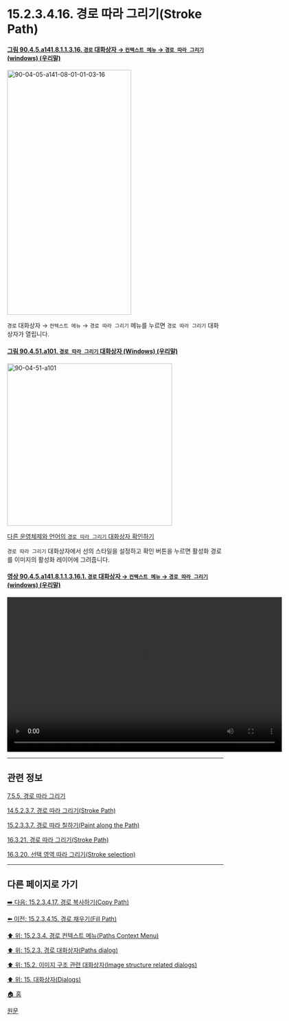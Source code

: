 # 15.2.3.4.16. 경로 따라 그리기(Stroke Path)

<a id="90-04-05-a141-08-01-01-03-16"></a>

#### [그림 90.4.5.a141.8.1.1.3.16. `경로` 대화상자 → `컨텍스트 메뉴` → `경로 따라 그리기` (windows) (우리말)](./90-04-0005-paths.md#90-04-05-a141-08-01-01-03-16)
<img width="289" height="570" alt="90-04-05-a141-08-01-01-03-16" src="https://github.com/wonder13662/gimp/assets/15767104/fb991c72-655b-41f4-a9d8-5b0a390c5022" />

`경로` 대화상자 → `컨텍스트 메뉴` → `경로 따라 그리기` 메뉴를 누르면 `경로 따라 그리기` 대화상자가 열립니다.

<a id="90-04-51-a101"></a>

#### [그림 90.4.51.a101. `경로 따라 그리기` 대화상자 (Windows) (우리말)](./90-04-0051-stroke_path.md#90-04-51-a101)
<img width="384" height="378" alt="90-04-51-a101" src="https://github.com/wonder13662/gimp/assets/15767104/6afd212b-526f-498b-a8cd-a29cb373c15a" />

[다른 운영체제와 언어의 `경로 따라 그리기` 대화상자 확인하기](./90-04-0051-stroke_path.md#90-04-51-a102)

`경로 따라 그리기` 대화상자에서 선의 스타일을 설정하고 확인 버튼을 누르면 활성화 경로를 이미지의 활성화 레이어에 그려줍니다.

<a id="90-04-05-a141-08-01-01-03-16-01"></a>

#### [영상 90.4.5.a141.8.1.1.3.16.1. `경로` 대화상자 → `컨텍스트 메뉴` → `경로 따라 그리기` (windows) (우리말)](./90-04-0005-paths.md#90-04-05-a141-08-01-01-03-16-01)
<video controls="controls" width="640" height="360" src="https://github.com/wonder13662/gimp/assets/15767104/08cb91ef-55da-4bca-9688-f2b712669d2d"></video>

***

## 관련 정보

[7.5.5. 경로 따라 그리기](./07-05-05-stroking-a-path.md)

[14.5.2.3.7. 경로 따라 그리기(Stroke Path)](./14-05-02-03-07-stroke_path.md)

[15.2.3.3.7. 경로 따라 칠하기(Paint along the Path)](./15-02-03-03-07-paint_along_the_path.md)

[16.3.21. 경로 따라 그리기(Stroke Path)](./16-03-21-00-stroke-path.md)

[16.3.20. 선택 영역 따라 그리기(Stroke selection)](./16-03-20-00-stroke-selection.md)

***

## 다른 페이지로 가기

[➡️ 다음: 15.2.3.4.17. 경로 복사하기(Copy Path)](./15-02-03-04-17-copy_path.md)

[⬅️ 이전: 15.2.3.4.15. 경로 채우기(Fill Path)](./15-02-03-04-15-fill_path.md)

[⬆️ 위: 15.2.3.4. 경로 컨텍스트 메뉴(Paths Context Menu)](./15-02-03-04-00-paths_context_menu.md)

[⬆️ 위: 15.2.3. 경로 대화상자(Paths dialog)](./15-02-03-00-paths-dialog.md)

[⬆️ 위: 15.2. 이미지 구조 관련 대화상자(Image structure related dialogs)](./15-02-00-image-structure-related-dialogs.md)

[⬆️ 위: 15. 대화상자(Dialogs)](./15-00-dialogs.md)

[🏠 홈](./00-home.md)

[원문](https://docs.gimp.org/2.10/ko/gimp-path-dialog.html#gimp-concepts-paths-menu)